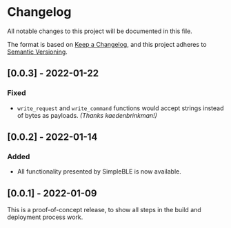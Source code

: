 # Changelog
All notable changes to this project will be documented in this file.

The format is based on [Keep a Changelog](https://keepachangelog.com/en/1.0.0/),
and this project adheres to [Semantic Versioning](https://semver.org/spec/v2.0.0.html).

## [0.0.3] - 2022-01-22

### Fixed
- `write_request` and `write_command` functions would accept strings instead of bytes as payloads. _(Thanks kaedenbrinkman!)_

## [0.0.2] - 2022-01-14

### Added
- All functionality presented by SimpleBLE is now available.

## [0.0.1] - 2022-01-09
This is a proof-of-concept release, to show all steps in the build and deployment process work.
